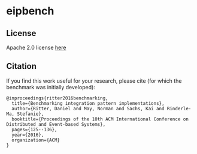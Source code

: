 # eipbench

## License

Apache 2.0 license [here](https://github.com/dritter-hd/dlog/blob/master/LICENSE)

## Citation

If you find this work useful for your research, please cite (for which the benchmark was initially developed):
```
@inproceedings{ritter2016benchmarking,
  title={Benchmarking integration pattern implementations},
  author={Ritter, Daniel and May, Norman and Sachs, Kai and Rinderle-Ma, Stefanie},
  booktitle={Proceedings of the 10th ACM International Conference on Distributed and Event-based Systems},
  pages={125--136},
  year={2016},
  organization={ACM}
}
```


